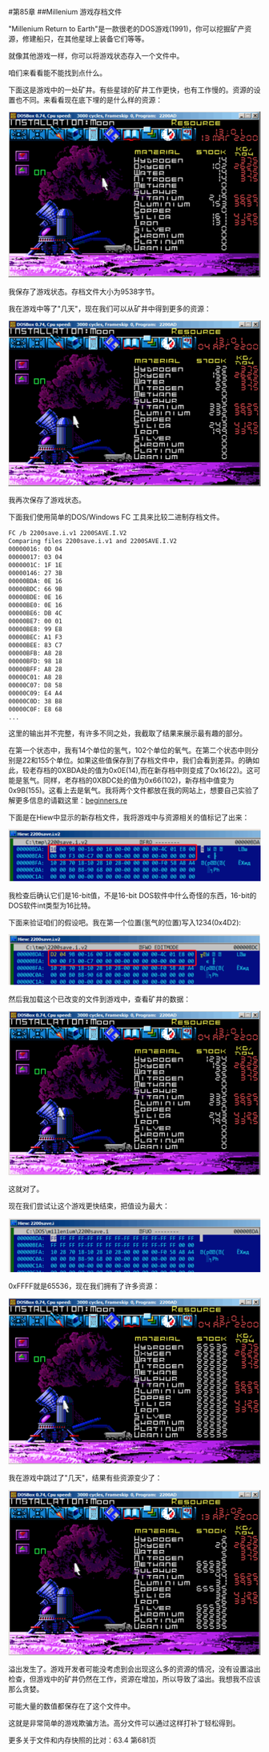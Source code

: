 #第85章
##Millenium 游戏存档文件

"Millenium Return to Earth"是一款很老的DOS游戏(1991)，你可以挖掘矿产资源，修建船只，在其他星球上装备它们等等。

就像其他游戏一样，你可以将游戏状态存入一个文件中。

咱们来看看能不能找到点什么。

下面这是游戏中的一处矿井。有些星球的矿井工作更快，也有工作慢的。资源的设置也不同。来看看现在底下埋的是什么样的资源：

![](Chapter-85/img/85-1.png)

我保存了游戏状态。存档文件大小为9538字节。

我在游戏中等了"几天"，现在我们可以从矿井中得到更多的资源：

![](Chapter-85/img/85-2.png)

我再次保存了游戏状态。

下面我们使用简单的DOS/Windows FC 工具来比较二进制存档文件。

	FC /b 2200save.i.v1 2200SAVE.I.V2
	Comparing files 2200save.i.v1 and 2200SAVE.I.V2
	00000016: 0D 04
	00000017: 03 04
	0000001C: 1F 1E
	00000146: 27 3B
	00000BDA: 0E 16
	00000BDC: 66 9B
	00000BDE: 0E 16
	00000BE0: 0E 16
	00000BE6: DB 4C
	00000BE7: 00 01
	00000BE8: 99 E8
	00000BEC: A1 F3
	00000BEE: 83 C7
	00000BFB: A8 28
	00000BFD: 98 18
	00000BFF: A8 28
	00000C01: A8 28
	00000C07: D8 58
	00000C09: E4 A4
	00000C0D: 38 B8
	00000C0F: E8 68
	...

这里的输出并不完整，有许多不同之处，我截取了结果来展示最有趣的部分。

在第一个状态中，我有14个单位的氢气，102个单位的氧气。在第二个状态中则分别是22和155个单位。如果这些值保存到了存档文件中，我们会看到差异。的确如此，较老存档的0XBDA处的值为0x0E(14),而在新存档中则变成了0x16(22)。这可能是氢气。同样，老存档的0XBDC处的值为0x66(102)，新存档中值变为0x9B(155)。这看上去是氧气。我将两个文件都放在我的网站上，想要自己实验了解更多信息的请戳这里：[beginners.re](http://beginners.re/examples/millenium_DOS_game/)

下面是在Hiew中显示的新存档文件，我将游戏中与资源相关的值标记了出来：

![](Chapter-85/img/85-3.png)

我检查后确认它们是16-bit值，不是16-bit DOS软件中什么奇怪的东西，16-bit的DOS软件int类型为16比特。

下面来验证咱们的假设吧。我在第一个位置(氢气的位置)写入1234(0x4D2):

![](Chapter-85/img/85-4.png)

然后我加载这个已改变的文件到游戏中，查看矿井的数据：

![](Chapter-85/img/85-5.png)

这就对了。


现在我们尝试让这个游戏更快结束，把值设为最大：

![](Chapter-85/img/85-6.png)

0xFFFF就是65536，现在我们拥有了许多资源：

![](Chapter-85/img/85-7.png)

我在游戏中跳过了"几天"，结果有些资源变少了：

![](Chapter-85/img/85-8.png)

溢出发生了。游戏开发者可能没考虑到会出现这么多的资源的情况，没有设置溢出检查，但游戏中的矿井仍然在工作，资源在增加，所以导致了溢出。我想我不应该那么贪婪。

可能大量的数值都保存在了这个文件中。

这就是非常简单的游戏欺骗方法。高分文件可以通过这样打补丁轻松得到。

更多关于文件和内存快照的比对：63.4 第681页
